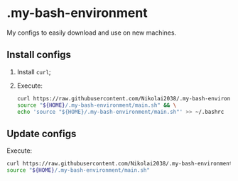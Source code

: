 # .my-bash-environment

My configs to easily download and use on new machines.

## Install configs

1. Install `curl`;
2. Execute:

    ```bash
    curl https://raw.githubusercontent.com/Nikolai2038/.my-bash-environment/main/main.sh > "${HOME}/.my-bash-environment/main.sh" && \
    source "${HOME}/.my-bash-environment/main.sh" && \
    echo 'source "${HOME}/.my-bash-environment/main.sh"' >> ~/.bashrc
    ```

## Update configs

Execute:

```bash
curl https://raw.githubusercontent.com/Nikolai2038/.my-bash-environment/main/main.sh > "${HOME}/.my-bash-environment/main.sh" && \
source "${HOME}/.my-bash-environment/main.sh"
```
